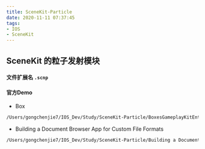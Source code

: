 ```yaml
---
title: SceneKit-Particle
date: 2020-11-11 07:37:45
tags:
- IOS
- SceneKit
---
```


## SceneKit 的粒子发射模块

#### 文件扩展名 `.scnp`

#### 官方Demo
- Box 
```bash
/Users/gongchenjie7/IOS_Dev/Study/SceneKit-Particle/BoxesGameplayKitEntity-ComponentBasics/Boxes.xcodeproj
```

- Building a Document Browser App for Custom File Formats 
```bash
/Users/gongchenjie7/IOS_Dev/Study/SceneKit-Particle/Building a Document Browser App for Custom File Formats 
```
